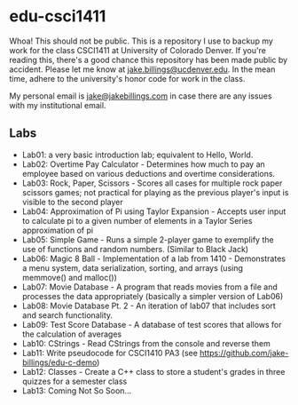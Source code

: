 # edu-csci1411 #
Whoa! This should not be public. This is a repository I use to backup my work for the class CSCI1411 at University of Colorado Denver. If you're reading this, there's a good chance this repository has been made public by accident. Please let me know at [jake.billings@ucdenver.edu](mailto:jake.billings@ucdenver.edu). In the mean time, adhere to the university's honor code for work in the class.

My personal email is [jake@jakebillings.com](mailto:jake@jakebillings.com) in case there are any issues with my institutional email.

## Labs ##
* Lab01: a very basic introduction lab; equivalent to Hello, World.
* Lab02: Overtime Pay Calculator - Determines how much to pay an employee based on various deductions and overtime considerations.
* Lab03: Rock, Paper, Scissors - Scores all cases for multiple rock paper scissors games; not practical for playing as the previous player's input is visible to the second player
* Lab04: Approximation of Pi using Taylor Expansion - Accepts user input to calculate pi to a given number of elements in a Taylor Series approximation of pi
* Lab05: Simple Game - Runs a simple 2-player game to exemplify the use of functions and random numbers. (Similar to Black Jack)
* Lab06: Magic 8 Ball - Implementation of a lab from 1410 - Demonstrates a menu system, data serialization, sorting, and arrays (using memmove() and malloc())
* Lab07: Movie Database - A program that reads movies from a file and processes the data appropriately (basically a simpler version of Lab06)
* Lab08: Movie Database Pt. 2 - An iteration of lab07 that includes sort and search functionality.
* Lab09: Test Score Database - A database of test scores that allows for the calculation of averages
* Lab10: CStrings - Read CStrings from the console and reverse them
* Lab11: Write pseudocode for CSCI1410 PA3 (see https://github.com/jake-billings/edu-c-demo)
* Lab12: Classes - Create a C++ class to store a student's grades in three quizzes for a semester class
* Lab13: Coming Not So Soon...

